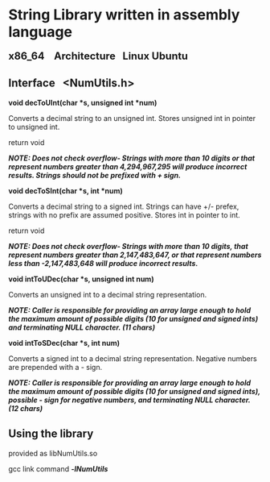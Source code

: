 # String Library written in assembly language 
<span style="font-size:20px; font-weight: bold;">x86_64 &nbsp;&nbsp; Architecture &nbsp;&nbsp;Linux Ubuntu</span>

## Interface &nbsp;&nbsp;<NumUtils.h>

__void decToUInt(char *s, unsigned int *num)__

Converts a decimal string to an unsigned int. Stores unsigned int in 
pointer to unsigned int.

return void

*__NOTE: Does not check overflow- Strings with more than 10 digits or that represent numbers greater than 4,294,967,295 will produce incorrect results. Strings should not be prefixed with + sign.__*

__void decToSInt(char *s, int *num)__

Converts a decimal string to a signed int. Strings can have +/- prefex, strings with no prefix are assumed positive. Stores int in pointer to int.

return void

*__NOTE: Does not check overflow- Strings with more than 10 digits, that represent numbers greater than 2,147,483,647, or that represent numbers less than -2,147,483,648 will produce incorrect results.__*

__void intToUDec(char *s,  unsigned int num)__

Converts an unsigned int to a decimal string representation. 

*__NOTE: Caller is responsible for providing an array large enough to hold the maximum amount of possible digits (10 for unsigned and signed ints) and terminating NULL character. (11 chars)__*


__void intToSDec(char *s,  int num)__

Converts a signed int to a decimal string representation. Negative numbers are prepended with a - sign.

*__NOTE: Caller is responsible for providing an array large enough to hold the maximum amount of possible digits (10 for unsigned and signed ints), possible - sign for negative numbers, and terminating NULL character. (12 chars)__*

## Using the library

provided as libNumUtils.so

gcc link command *__-lNumUtils__* 

